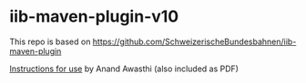 # iib-maven-plugin-v10

This repo is based on https://github.com/SchweizerischeBundesbahnen/iib-maven-plugin

[Instructions for use](https://community.ibm.com/community/user/integration/viewdocument/iib-v9-v10-continuous-integrati?CommunityKey=77544459-9fda-40da-ae0b-fc8c76f0ce18&tab=librarydocuments) by Anand Awasthi (also included as PDF)
